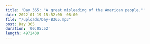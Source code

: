 ```yaml
---
title: 'Day 365: "A great misleading of the American people."'
date: 2022-01-19 15:52:00 -08:00
file: "/uploads/Day-B365.mp3"
post: Day 365
duration: '00:05:52'
length: 4972439
---
```


